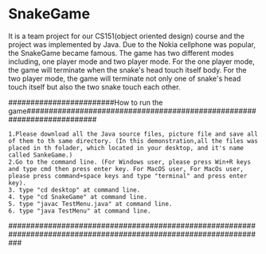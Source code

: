 # SnakeGame
It is a team project for our CS151(object oriented design) course and the project was implemented by Java.
Due to the Nokia cellphone was popular, the SnakeGame became famous. 
The game has two different modes including, one player mode and two player mode. 
For the one player mode, the game will terminate when the snake's head touch itself body. 
For the two player mode, the game will terminate not only one of snake's head touch itself but also the two snake touch each other.


########################How to run the game########################################################################

    1.Please download all the Java source files, picture file and save all of them to th same directory. (In this demonstration,all the files was placed in th folader, which located in your desktop, and it's name called SankeGame.)
    2.Go to the command line. (For Windows user, please press Win+R keys and type cmd then press enter key. For MacOS user, For MacOs user, please press command+space keys and type "terminal" and press enter key).
    3. type "cd desktop" at command line.
    4. type "cd SnakeGame" at command line.
    5. type "javac TestMenu.java" at command line.
    6. type "java TestMenu" at command line.
   
###################################################################################################################
